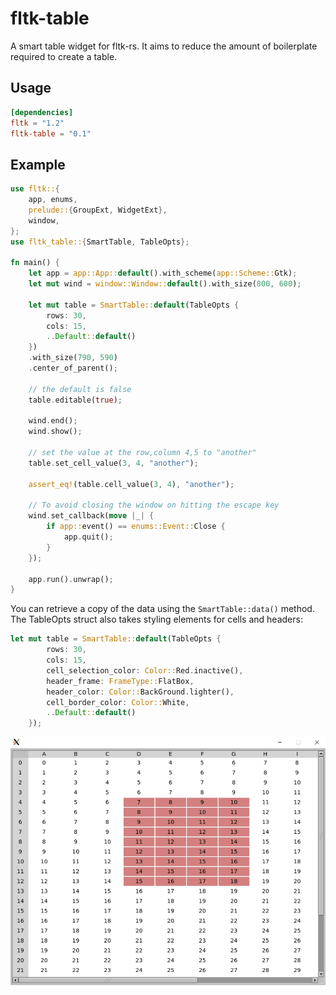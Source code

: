 # fltk-table

A smart table widget for fltk-rs. It aims to reduce the amount of boilerplate required to create a table. 

## Usage
```toml
[dependencies]
fltk = "1.2"
fltk-table = "0.1"
```

## Example
```rust
use fltk::{
    app, enums,
    prelude::{GroupExt, WidgetExt},
    window,
};
use fltk_table::{SmartTable, TableOpts};

fn main() {
    let app = app::App::default().with_scheme(app::Scheme::Gtk);
    let mut wind = window::Window::default().with_size(800, 600);

    let mut table = SmartTable::default(TableOpts {
        rows: 30,
        cols: 15,
        ..Default::default()
    })
    .with_size(790, 590)
    .center_of_parent();
    
    // the default is false
    table.editable(true);

    wind.end();
    wind.show();

    // set the value at the row,column 4,5 to "another"
    table.set_cell_value(3, 4, "another");

    assert_eq!(table.cell_value(3, 4), "another");

    // To avoid closing the window on hitting the escape key
    wind.set_callback(move |_| {
        if app::event() == enums::Event::Close {
            app.quit();
        }
    });

    app.run().unwrap();
}
```
You can retrieve a copy of the data using the `SmartTable::data()` method.
The TableOpts struct also takes styling elements for cells and headers:
```rust
let mut table = SmartTable::default(TableOpts {
        rows: 30,
        cols: 15,
        cell_selection_color: Color::Red.inactive(),
        header_frame: FrameType::FlatBox,
        header_color: Color::BackGround.lighter(),
        cell_border_color: Color::White,
        ..Default::default()
    });
```

![image](screenshots/styled.jpg)